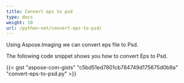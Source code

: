```yaml
---
title: Convert eps to psd
type: docs
weight: 10
url: /python-net/convert-eps-to-psd/
---
```


Using Aspose.Imaging we can convert eps file to Psd.

The following code snippet shows you how to convert Eps to Psd.

{{< gist "aspose-com-gists" "c5bd51ed7801cb784749d175675d0b9a" "convert-eps-to-psd.py" >}}
